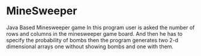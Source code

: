 # MineSweeper
Java Based Minesweeper game
In this program user is asked the number of rows and columns in the minesweeper game board. And then he has to specify the probability of
bombs then the program generates two 2-d dimensional arrays one without showing bombs and one with them.
